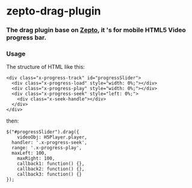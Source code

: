 zepto-drag-plugin
=================

### The drag plugin base on [Zepto](http://zeptojs.com/), it 's for mobile HTML5 Video progress bar.

### Usage

The structure of HTML like this:

```
<div class="x-progress-track" id="progressSlider">
  <div class="x-progress-load" style="width: 0%;"></div>
  <div class="x-progress-play" style="width: 0%;"></div>
  <div class="x-progress-seek" style="left: 0%;">
    <div class="x-seek-handle"></div>
  </div>
</div>
```

then:
```
$("#progressSlider").drag({
	videoObj: H5Player.player,
  handler: '.x-progress-seek',
  range: '.x-progress-play',
  maxLeft: 100,
 	maxRight: 100,	
 	callback1: function() {},
 	callback2: function() {},
 	callback3: function() {}
});
```
